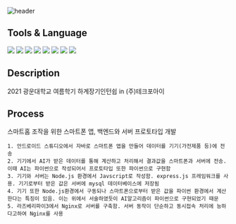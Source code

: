 ![header](https://capsule-render.vercel.app/api?type=waving&color=33FFFF&height=200&section=header&text=SmartHome%20InternShip&fontSize=50&fontColor=F0F8FF&fontAlignY=40)
## Tools & Language
<img src="https://img.shields.io/badge/AndroidStudio-77FF33?style=flat&logo=AndroidStudio&logoColor=FFFFFF"/> <img src="https://img.shields.io/badge/Java-007396?style=flat&logo=OpenJDK&logoColor=FFFFFF"/> <img src="https://img.shields.io/badge/Python-3776AB?style=flat&logo=Python&logoColor=FFFFFF"/> <img src="https://img.shields.io/badge/JavaScript-F7DF1E?style=flat&logo=JavaScript&logoColor=FFFFFF"/> <img src="https://img.shields.io/badge/Node.js-339933?style=flat&logo=Node.js&logoColor=FFFFFF"/> <img src="https://img.shields.io/badge/mysql-4479A1?style=flat&logo=mysql&logoColor=FFFFFF"/> <img src="https://img.shields.io/badge/RaspberryPi-FF3377?style=flat&logo=RaspberryPi&logoColor=FFFFFF"/> <img src="https://img.shields.io/badge/nginx-39FF33?style=flat&logo=nginx&logoColor=FFFFFF"/>

## Description
2021 광운대학교 여름학기 하계장기인턴쉽 in (주)테크포아이

## Process

스마트홈 조작을 위한 스마트폰 앱, 백엔드와 서버 프로토타입 개발
```
1. 안드로이드 스튜디오에서 자바로 스마트폰 앱을 만들어 데이터를 기기(가전제품 등)에 전송
2. 기기에서 AI가 받은 데이터를 통해 계산하고 처리해서 결과값을 스마트폰과 서버에 전송. 이때 AI는 파이썬으로 작성되어서 프로토타입 또한 파이썬으로 구현함
3. 기기와 서버는 Node.js 환경에서 Javscript로 작성함. express.js 프레임워크를 사용. 기기로부터 받은 값은 서버에 mysql 데이터베이스에 저장됨
4. 기기 또한 Node.js환경에서 구동되나 스마트폰으로부터 받은 값을 파이썬 환경에서 계산한다는 특징이 있음. 이는 위에서 서술하였듯이 AI알고리즘이 파이썬으로 구현되었기 때문
5. 라즈베리파이3에서 Nginx로 서버를 구축함. 서버 동작이 단순하고 동시접속 처리에 능하다고하여 Nginx를 사용
```
